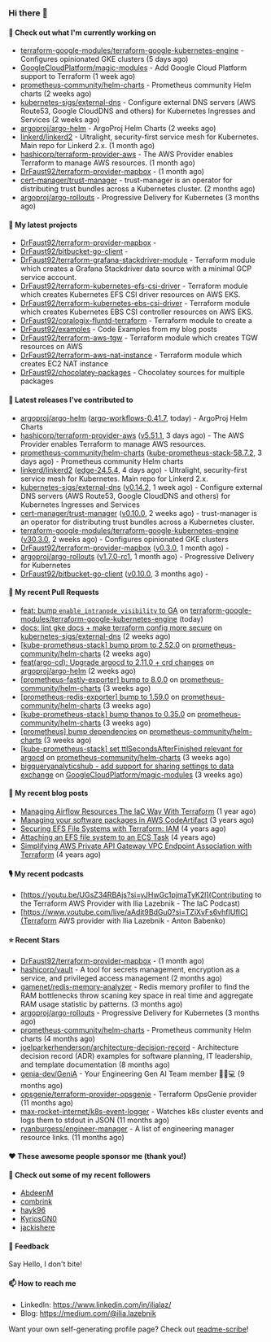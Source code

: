 ### Hi there 👋

#### 👷 Check out what I'm currently working on

- [terraform-google-modules/terraform-google-kubernetes-engine](https://github.com/terraform-google-modules/terraform-google-kubernetes-engine) - Configures opinionated GKE clusters (5 days ago)
- [GoogleCloudPlatform/magic-modules](https://github.com/GoogleCloudPlatform/magic-modules) - Add Google Cloud Platform support to Terraform (1 week ago)
- [prometheus-community/helm-charts](https://github.com/prometheus-community/helm-charts) - Prometheus community Helm charts (2 weeks ago)
- [kubernetes-sigs/external-dns](https://github.com/kubernetes-sigs/external-dns) - Configure external DNS servers (AWS Route53, Google CloudDNS and others) for Kubernetes Ingresses and Services (2 weeks ago)
- [argoproj/argo-helm](https://github.com/argoproj/argo-helm) - ArgoProj Helm Charts (2 weeks ago)
- [linkerd/linkerd2](https://github.com/linkerd/linkerd2) - Ultralight, security-first service mesh for Kubernetes. Main repo for Linkerd 2.x. (1 month ago)
- [hashicorp/terraform-provider-aws](https://github.com/hashicorp/terraform-provider-aws) - The AWS Provider enables Terraform to manage AWS resources. (1 month ago)
- [DrFaust92/terraform-provider-mapbox](https://github.com/DrFaust92/terraform-provider-mapbox) -  (1 month ago)
- [cert-manager/trust-manager](https://github.com/cert-manager/trust-manager) - trust-manager is an operator for distributing trust bundles across a Kubernetes cluster. (2 months ago)
- [argoproj/argo-rollouts](https://github.com/argoproj/argo-rollouts) - Progressive Delivery for Kubernetes (3 months ago)

#### 🌱 My latest projects

- [DrFaust92/terraform-provider-mapbox](https://github.com/DrFaust92/terraform-provider-mapbox) - 
- [DrFaust92/bitbucket-go-client](https://github.com/DrFaust92/bitbucket-go-client) - 
- [DrFaust92/terraform-grafana-stackdriver-module](https://github.com/DrFaust92/terraform-grafana-stackdriver-module) - Terraform module which creates a Grafana Stackdriver data source with a minimal GCP service account.
- [DrFaust92/terraform-kubernetes-efs-csi-driver](https://github.com/DrFaust92/terraform-kubernetes-efs-csi-driver) - Terraform module which creates Kubernetes EFS CSI driver resources on AWS EKS.
- [DrFaust92/terraform-kubernetes-ebs-csi-driver](https://github.com/DrFaust92/terraform-kubernetes-ebs-csi-driver) - Terraform module which creates Kubernetes EBS CSI controller resources on AWS EKS.
- [DrFaust92/coralogix-fluntd-terraform](https://github.com/DrFaust92/coralogix-fluntd-terraform) - Terraform module to create a 
- [DrFaust92/examples](https://github.com/DrFaust92/examples) - Code Examples from my blog posts
- [DrFaust92/terraform-aws-tgw](https://github.com/DrFaust92/terraform-aws-tgw) - Terraform module which creates TGW resources on AWS
- [DrFaust92/terraform-aws-nat-instance](https://github.com/DrFaust92/terraform-aws-nat-instance) - Terraform module which creates EC2 NAT instance
- [DrFaust92/chocolatey-packages](https://github.com/DrFaust92/chocolatey-packages) - Chocolatey sources for multiple packages

#### 🔭 Latest releases I've contributed to

- [argoproj/argo-helm](https://github.com/argoproj/argo-helm) ([argo-workflows-0.41.7](https://github.com/argoproj/argo-helm/releases/tag/argo-workflows-0.41.7), today) - ArgoProj Helm Charts
- [hashicorp/terraform-provider-aws](https://github.com/hashicorp/terraform-provider-aws) ([v5.51.1](https://github.com/hashicorp/terraform-provider-aws/releases/tag/v5.51.1), 3 days ago) - The AWS Provider enables Terraform to manage AWS resources.
- [prometheus-community/helm-charts](https://github.com/prometheus-community/helm-charts) ([kube-prometheus-stack-58.7.2](https://github.com/prometheus-community/helm-charts/releases/tag/kube-prometheus-stack-58.7.2), 3 days ago) - Prometheus community Helm charts
- [linkerd/linkerd2](https://github.com/linkerd/linkerd2) ([edge-24.5.4](https://github.com/linkerd/linkerd2/releases/tag/edge-24.5.4), 4 days ago) - Ultralight, security-first service mesh for Kubernetes. Main repo for Linkerd 2.x.
- [kubernetes-sigs/external-dns](https://github.com/kubernetes-sigs/external-dns) ([v0.14.2](https://github.com/kubernetes-sigs/external-dns/releases/tag/v0.14.2), 1 week ago) - Configure external DNS servers (AWS Route53, Google CloudDNS and others) for Kubernetes Ingresses and Services
- [cert-manager/trust-manager](https://github.com/cert-manager/trust-manager) ([v0.10.0](https://github.com/cert-manager/trust-manager/releases/tag/v0.10.0), 2 weeks ago) - trust-manager is an operator for distributing trust bundles across a Kubernetes cluster.
- [terraform-google-modules/terraform-google-kubernetes-engine](https://github.com/terraform-google-modules/terraform-google-kubernetes-engine) ([v30.3.0](https://github.com/terraform-google-modules/terraform-google-kubernetes-engine/releases/tag/v30.3.0), 2 weeks ago) - Configures opinionated GKE clusters
- [DrFaust92/terraform-provider-mapbox](https://github.com/DrFaust92/terraform-provider-mapbox) ([v0.3.0](https://github.com/DrFaust92/terraform-provider-mapbox/releases/tag/v0.3.0), 1 month ago) - 
- [argoproj/argo-rollouts](https://github.com/argoproj/argo-rollouts) ([v1.7.0-rc1](https://github.com/argoproj/argo-rollouts/releases/tag/v1.7.0-rc1), 1 month ago) - Progressive Delivery for Kubernetes
- [DrFaust92/bitbucket-go-client](https://github.com/DrFaust92/bitbucket-go-client) ([v0.10.0](https://github.com/DrFaust92/bitbucket-go-client/releases/tag/v0.10.0), 3 months ago) - 

#### 🔨 My recent Pull Requests

- [feat: bump `enable_intranode_visibility` to GA](https://github.com/terraform-google-modules/terraform-google-kubernetes-engine/pull/1956) on [terraform-google-modules/terraform-google-kubernetes-engine](https://github.com/terraform-google-modules/terraform-google-kubernetes-engine) (today)
- [docs: lint gke docs &#43; make terraform config more secure](https://github.com/kubernetes-sigs/external-dns/pull/4456) on [kubernetes-sigs/external-dns](https://github.com/kubernetes-sigs/external-dns) (2 weeks ago)
- [[kube-prometheus-stack] bump prom to 2.52.0](https://github.com/prometheus-community/helm-charts/pull/4530) on [prometheus-community/helm-charts](https://github.com/prometheus-community/helm-charts) (2 weeks ago)
- [feat(argo-cd): Upgrade argocd to 2.11.0 &#43; crd changes](https://github.com/argoproj/argo-helm/pull/2681) on [argoproj/argo-helm](https://github.com/argoproj/argo-helm) (2 weeks ago)
- [[prometheus-fastly-exporter] bump to 8.0.0](https://github.com/prometheus-community/helm-charts/pull/4518) on [prometheus-community/helm-charts](https://github.com/prometheus-community/helm-charts) (3 weeks ago)
- [[prometheus-redis-exporter] bump to 1.59.0](https://github.com/prometheus-community/helm-charts/pull/4517) on [prometheus-community/helm-charts](https://github.com/prometheus-community/helm-charts) (3 weeks ago)
- [[kube-prometheus-stack] bump thanos to 0.35.0](https://github.com/prometheus-community/helm-charts/pull/4516) on [prometheus-community/helm-charts](https://github.com/prometheus-community/helm-charts) (3 weeks ago)
- [[prometheus] bump dependencies](https://github.com/prometheus-community/helm-charts/pull/4515) on [prometheus-community/helm-charts](https://github.com/prometheus-community/helm-charts) (3 weeks ago)
- [[kube-prometheus-stack] set ttlSecondsAfterFinished relevant for argocd](https://github.com/prometheus-community/helm-charts/pull/4510) on [prometheus-community/helm-charts](https://github.com/prometheus-community/helm-charts) (3 weeks ago)
- [bigqueryanalyticshub - add support for sharing settings to data exchange](https://github.com/GoogleCloudPlatform/magic-modules/pull/10570) on [GoogleCloudPlatform/magic-modules](https://github.com/GoogleCloudPlatform/magic-modules) (3 weeks ago)

#### 📜 My recent blog posts

- [Managing Airflow Resources The IaC Way With Terraform](https://engineering.placer.ai/managing-airflow-resources-the-iac-way-with-terraform-ea5b8db573ad?source=rss-cac402f06fa8------2) (1 year ago)
- [Managing your software packages in AWS CodeArtifact](https://medium.com/@ilia.lazebnik/managing-your-software-packages-in-aws-codeartifact-12d00053e243?source=rss-cac402f06fa8------2) (3 years ago)
- [Securing EFS File Systems with Terraform: IAM](https://medium.com/@ilia.lazebnik/securing-efs-file-systems-with-terraform-iam-d2a066c198ab?source=rss-cac402f06fa8------2) (4 years ago)
- [Attaching an EFS file system to an ECS Task](https://medium.com/@ilia.lazebnik/attaching-an-efs-file-system-to-an-ecs-task-7bd15b76a6ef?source=rss-cac402f06fa8------2) (4 years ago)
- [Simplifying AWS Private API Gateway VPC Endpoint Association with Terraform](https://medium.com/@ilia.lazebnik/simplifying-aws-private-api-gateway-vpc-endpoint-association-with-terraform-b379a247afbf?source=rss-cac402f06fa8------2) (4 years ago)

#### 🎙️ My recent podcasts
- [https://youtu.be/UGsZ34RBAjs?si=yJHwGc1pjmaTyK2l](Contributing to the Terraform AWS Provider with Ilia Lazebnik - The IaC Podcast)
- [https://www.youtube.com/live/aAdit9BdGu0?si=TZiXvFs6vhfIUfIC](Terraform AWS provider with Ilia Lazebnik - Anton Babenko)

#### ⭐ Recent Stars

- [DrFaust92/terraform-provider-mapbox](https://github.com/DrFaust92/terraform-provider-mapbox) -  (1 month ago)
- [hashicorp/vault](https://github.com/hashicorp/vault) - A tool for secrets management, encryption as a service, and privileged access management (2 months ago)
- [gamenet/redis-memory-analyzer](https://github.com/gamenet/redis-memory-analyzer) - Redis memory profiler to find the RAM bottlenecks throw scaning key space in real time and aggregate RAM usage statistic by patterns. (3 months ago)
- [argoproj/argo-rollouts](https://github.com/argoproj/argo-rollouts) - Progressive Delivery for Kubernetes (3 months ago)
- [prometheus-community/helm-charts](https://github.com/prometheus-community/helm-charts) - Prometheus community Helm charts (4 months ago)
- [joelparkerhenderson/architecture-decision-record](https://github.com/joelparkerhenderson/architecture-decision-record) - Architecture decision record (ADR) examples for software planning, IT leadership, and template documentation (8 months ago)
- [genia-dev/GeniA](https://github.com/genia-dev/GeniA) - Your Engineering Gen AI Team member 🧬🤖💻 (9 months ago)
- [opsgenie/terraform-provider-opsgenie](https://github.com/opsgenie/terraform-provider-opsgenie) - Terraform OpsGenie provider (11 months ago)
- [max-rocket-internet/k8s-event-logger](https://github.com/max-rocket-internet/k8s-event-logger) - Watches k8s cluster events and logs them to stdout in JSON (11 months ago)
- [ryanburgess/engineer-manager](https://github.com/ryanburgess/engineer-manager) - A list of engineering manager resource links. (11 months ago)

#### ❤️ These awesome people sponsor me (thank you!)


#### 👯 Check out some of my recent followers

- [AbdeenM](https://github.com/AbdeenM)
- [combrink](https://github.com/combrink)
- [hayk96](https://github.com/hayk96)
- [KyriosGN0](https://github.com/KyriosGN0)
- [jackishere](https://github.com/jackishere)

#### 💬 Feedback

Say Hello, I don't bite!

#### 📫 How to reach me

- LinkedIn: https://www.linkedin.com/in/ilialaz/
- Blog: https://medium.com/@ilia.lazebnik

Want your own self-generating profile page? Check out [readme-scribe](https://github.com/muesli/readme-scribe)!


